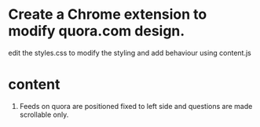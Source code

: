 # Create a Chrome extension to modify quora.com design.

edit the styles.css to modify the styling and add behaviour using content.js

# content

1) Feeds on quora are positioned fixed to left side and questions are made scrollable only.
